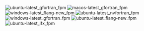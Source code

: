 ![ubuntu-latest_gfortran_fpm](https://img.shields.io/badge/ubuntu--latest_gfortran_fpm-failing-red) ![macos-latest_gfortran_fpm](https://img.shields.io/badge/macos--latest_gfortran_fpm-cancelled-lightgrey) ![windows-latest_flang-new_fpm](https://img.shields.io/badge/windows--latest_flang--new_fpm-cancelled-lightgrey) ![ubuntu-latest_nvfortran_fpm](https://img.shields.io/badge/ubuntu--latest_nvfortran_fpm-cancelled-lightgrey) ![windows-latest_gfortran_fpm](https://img.shields.io/badge/windows--latest_gfortran_fpm-cancelled-lightgrey) ![ubuntu-latest_flang-new_fpm](https://img.shields.io/badge/ubuntu--latest_flang--new_fpm-failing-red) ![ubuntu-latest_ifx_fpm](https://img.shields.io/badge/ubuntu--latest_ifx_fpm-passing-brightgreen)
